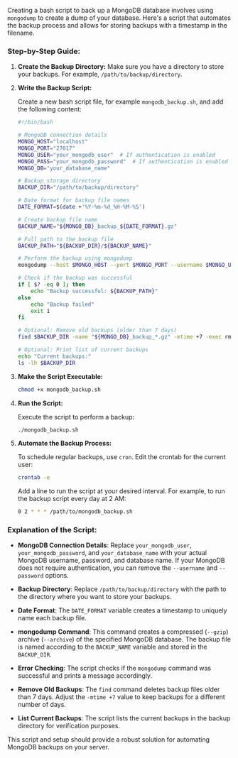 
Creating a bash script to back up a MongoDB database involves using `mongodump` to create a dump of your database. Here's a script that automates the backup process and allows for storing backups with a timestamp in the filename.
### Step-by-Step Guide:

1. **Create the Backup Directory:**
   Make sure you have a directory to store your backups. For example, `/path/to/backup/directory`.

2. **Write the Backup Script:**

   Create a new bash script file, for example `mongodb_backup.sh`, and add the following content:

   ```bash
   #!/bin/bash

   # MongoDB connection details
   MONGO_HOST="localhost"
   MONGO_PORT="27017"
   MONGO_USER="your_mongodb_user"  # If authentication is enabled
   MONGO_PASS="your_mongodb_password"  # If authentication is enabled
   MONGO_DB="your_database_name"

   # Backup storage directory
   BACKUP_DIR="/path/to/backup/directory"

   # Date format for backup file names
   DATE_FORMAT=$(date +'%Y-%m-%d_%H-%M-%S')

   # Create backup file name
   BACKUP_NAME="${MONGO_DB}_backup_${DATE_FORMAT}.gz"

   # Full path to the backup file
   BACKUP_PATH="${BACKUP_DIR}/${BACKUP_NAME}"

   # Perform the backup using mongodump
   mongodump --host $MONGO_HOST --port $MONGO_PORT --username $MONGO_USER --password $MONGO_PASS --db $MONGO_DB --archive=$BACKUP_PATH --gzip

   # Check if the backup was successful
   if [ $? -eq 0 ]; then
       echo "Backup successful: ${BACKUP_PATH}"
   else
       echo "Backup failed"
       exit 1
   fi

   # Optional: Remove old backups (older than 7 days)
   find $BACKUP_DIR -name "${MONGO_DB}_backup_*.gz" -mtime +7 -exec rm {} \;

   # Optional: Print list of current backups
   echo "Current backups:"
   ls -lh $BACKUP_DIR
   ```

3. **Make the Script Executable:**

   ```bash
   chmod +x mongodb_backup.sh
   ```

4. **Run the Script:**

   Execute the script to perform a backup:

   ```bash
   ./mongodb_backup.sh
   ```

5. **Automate the Backup Process:**

   To schedule regular backups, use `cron`. Edit the crontab for the current user:

   ```bash
   crontab -e
   ```

   Add a line to run the script at your desired interval. For example, to run the backup script every day at 2 AM:

   ```bash
   0 2 * * * /path/to/mongodb_backup.sh
   ```

### Explanation of the Script:

- **MongoDB Connection Details**: Replace `your_mongodb_user`, `your_mongodb_password`, and `your_database_name` with your actual MongoDB username, password, and database name. If your MongoDB does not require authentication, you can remove the `--username` and `--password` options.

- **Backup Directory**: Replace `/path/to/backup/directory` with the path to the directory where you want to store your backups.

- **Date Format**: The `DATE_FORMAT` variable creates a timestamp to uniquely name each backup file.

- **mongodump Command**: This command creates a compressed (`--gzip`) archive (`--archive`) of the specified MongoDB database. The backup file is named according to the `BACKUP_NAME` variable and stored in the `BACKUP_DIR`.

- **Error Checking**: The script checks if the `mongodump` command was successful and prints a message accordingly.

- **Remove Old Backups**: The `find` command deletes backup files older than 7 days. Adjust the `-mtime +7` value to keep backups for a different number of days.

- **List Current Backups**: The script lists the current backups in the backup directory for verification purposes.

This script and setup should provide a robust solution for automating MongoDB backups on your server.